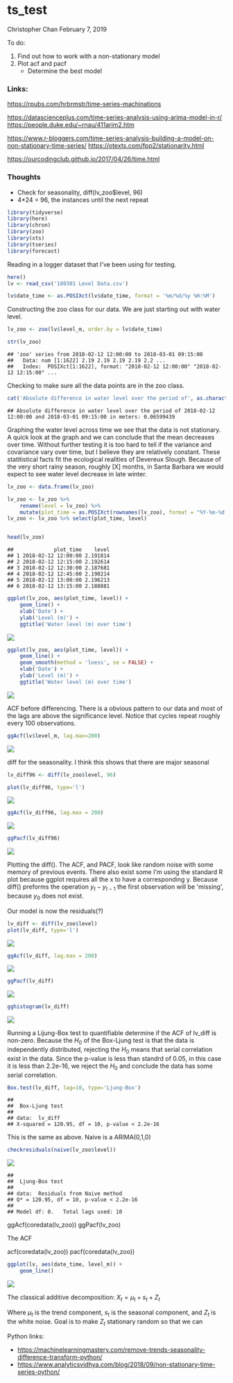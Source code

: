 ts\_test
================
Christopher Chan
February 7, 2019

To do:

1.  Find out how to work with a non-stationary model
2.  Plot acf and pacf
    -   Determine the best model

### Links:

<https://rpubs.com/hrbrmstr/time-series-machinations>

<https://datascienceplus.com/time-series-analysis-using-arima-model-in-r/> <https://people.duke.edu/~rnau/411arim2.htm>

<https://www.r-bloggers.com/time-series-analysis-building-a-model-on-non-stationary-time-series/> <https://otexts.com/fpp2/stationarity.html>

<https://ourcodingclub.github.io/2017/04/26/time.html>

### Thoughts

-   Check for seasonality, diff(lv\_zoo$level, 96)
-   4\*24 = 96, the instances until the next repeat

``` r
library(tidyverse)
library(here)
library(chron)
library(zoo)
library(xts)
library(tseries)
library(forecast)
```

Reading in a logger dataset that I've been using for testing.

``` r
here()
lv <- read_csv('180301 Level Data.csv')

lv$date_time <- as.POSIXct(lv$date_time, format = '%m/%d/%y %H:%M')
```

Constructing the zoo class for our data. We are just starting out with water level.

``` r
lv_zoo <- zoo(lv$level_m, order.by = lv$date_time)

str(lv_zoo)
```

    ## 'zoo' series from 2018-02-12 12:00:00 to 2018-03-01 09:15:00
    ##   Data: num [1:1622] 2.19 2.19 2.19 2.19 2.2 ...
    ##   Index:  POSIXct[1:1622], format: "2018-02-12 12:00:00" "2018-02-12 12:15:00" ...

Checking to make sure all the data points are in the zoo class.

``` r
cat('Absolute difference in water level over the period of', as.character(start(lv_zoo)), 'and', as.character(end(lv_zoo)), 'in meters:', max(lv_zoo) - min(lv_zoo))
```

    ## Absolute difference in water level over the period of 2018-02-12 12:00:00 and 2018-03-01 09:15:00 in meters: 0.06599439

Graphing the water level across time we see that the data is not stationary. A quick look at the graph and we can conclude that the mean decreases over time. Without further testing it is too hard to tell if the variance and covariance vary over time, but I believe they are relatively constant. These statitistical facts fit the ecological realities of Devereux Slough. Because of the very short rainy season, roughly \[X\] months, in Santa Barbara we would expect to see water level decrease in late winter.

``` r
lv_zoo <- data.frame(lv_zoo)

lv_zoo <- lv_zoo %>%
    rename(level = lv_zoo) %>%
    mutate(plot_time = as.POSIXct(rownames(lv_zoo), format = "%Y-%m-%d %H:%M:%S"))
lv_zoo <- lv_zoo %>% select(plot_time, level)


head(lv_zoo)
```

    ##             plot_time    level
    ## 1 2018-02-12 12:00:00 2.191814
    ## 2 2018-02-12 12:15:00 2.192614
    ## 3 2018-02-12 12:30:00 2.187681
    ## 4 2018-02-12 12:45:00 2.190214
    ## 5 2018-02-12 13:00:00 2.196213
    ## 6 2018-02-12 13:15:00 2.188881

``` r
ggplot(lv_zoo, aes(plot_time, level)) +
    geom_line() +
    xlab('Date') +
    ylab('Level (m)') + 
    ggtitle('Water level (m) over time')
```

![](ts_test_files/figure-markdown_github/unnamed-chunk-5-1.png)

``` r
ggplot(lv_zoo, aes(plot_time, level)) +
    geom_line() +
    geom_smooth(method = 'loess', se = FALSE) +
    xlab('Date') +
    ylab('Level (m)') + 
    ggtitle('Water level (m) over time')
```

![](ts_test_files/figure-markdown_github/unnamed-chunk-6-1.png)

ACF before differencing. There is a obvious pattern to our data and most of the lags are above the significance level. Notice that cycles repeat roughly every 100 observations.

``` r
ggAcf(lv$level_m, lag.max=200)
```

![](ts_test_files/figure-markdown_github/unnamed-chunk-7-1.png)

diff for the seasonality. I think this shows that there are major seasonal

``` r
lv_diff96 <- diff(lv_zoo$level, 96)

plot(lv_diff96, type='l')
```

![](ts_test_files/figure-markdown_github/unnamed-chunk-8-1.png)

``` r
ggAcf(lv_diff96, lag.max = 200)
```

![](ts_test_files/figure-markdown_github/unnamed-chunk-8-2.png)

``` r
ggPacf(lv_diff96)
```

![](ts_test_files/figure-markdown_github/unnamed-chunk-8-3.png)

Plotting the diff(). The ACF, and PACF, look like random noise with some memory of previous events. There also exist some I'm using the standard R plot because ggplot requires all the x to have a corresponding y. Because diff() preforms the operation *y*<sub>*t*</sub> − *y*<sub>*t* − 1</sub> the first observation will be 'missing', because *y*<sub>0</sub> does not exist.

Our model is now the residuals(?)

``` r
lv_diff <- diff(lv_zoo$level) 
plot(lv_diff, type='l')
```

![](ts_test_files/figure-markdown_github/unnamed-chunk-9-1.png)

``` r
ggAcf(lv_diff, lag.max = 200)
```

![](ts_test_files/figure-markdown_github/unnamed-chunk-9-2.png)

``` r
ggPacf(lv_diff)
```

![](ts_test_files/figure-markdown_github/unnamed-chunk-9-3.png)

``` r
gghistogram(lv_diff)
```

![](ts_test_files/figure-markdown_github/unnamed-chunk-10-1.png)

Running a Lijung-Box test to quantifiable determine if the ACF of lv\_diff is non-zero. Because the *H*<sub>0</sub> of the Box-Ljung test is that the data is independently distributed, rejecting the *H*<sub>0</sub> means that serial correlation exist in the data. Since the p-value is less than standrd of 0.05, in this case it is less than 2.2e-16, we reject the *H*<sub>0</sub> and conclude the data has some serial correlation.

``` r
Box.test(lv_diff, lag=10, type='Ljung-Box')
```

    ## 
    ##  Box-Ljung test
    ## 
    ## data:  lv_diff
    ## X-squared = 120.95, df = 10, p-value < 2.2e-16

This is the same as above. Naive is a ARIMA(0,1,0)

``` r
checkresiduals(naive(lv_zoo$level))
```

![](ts_test_files/figure-markdown_github/unnamed-chunk-12-1.png)

    ## 
    ##  Ljung-Box test
    ## 
    ## data:  Residuals from Naive method
    ## Q* = 120.95, df = 10, p-value < 2.2e-16
    ## 
    ## Model df: 0.   Total lags used: 10

ggAcf(coredata(lv\_zoo)) ggPacf(lv\_zoo)

The ACF

acf(coredata(lv\_zoo)) pacf(coredata(lv\_zoo))

``` r
ggplot(lv, aes(date_time, level_m)) +
    geom_line()
```

![](ts_test_files/figure-markdown_github/unnamed-chunk-13-1.png)

The classical additive decomposition:
*X*<sub>*t*</sub> = *μ*<sub>*t*</sub> + *s*<sub>*t*</sub> + *Z*<sub>*t*</sub>

Where *μ*<sub>*t*</sub> is the trend component, *s*<sub>*t*</sub> is the seasonal component, and *Z*<sub>*t*</sub> is the white noise. Goal is to make *Z*<sub>*t*</sub> stationary random so that we can

Python links:

-   <https://machinelearningmastery.com/remove-trends-seasonality-difference-transform-python/>
-   <https://www.analyticsvidhya.com/blog/2018/09/non-stationary-time-series-python/>

